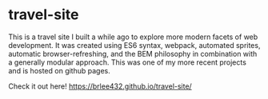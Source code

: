 # travel-site
This is a travel site I built a while ago to explore more modern facets of web development. It was created using ES6 syntax, 
webpack, automated sprites, automatic browser-refreshing, and the BEM philosophy in combination with a generally modular approach.
This was one of my more recent projects and is hosted on github pages.

Check it out here! https://brlee432.github.io/travel-site/
